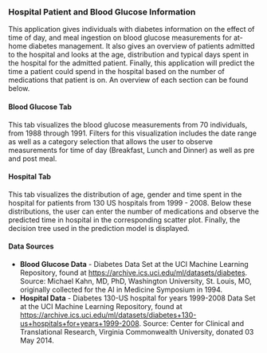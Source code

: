 ### Hospital Patient and Blood Glucose Information

This application gives individuals with diabetes information on the effect of time of day, and meal ingestion on blood glucose measurements for at-home diabetes management.  It also gives an overview of patients admitted to the hospital and looks at the age, distribution and typical days spent in the hospital for the admitted patient.  Finally, this application will predict the time a patient could spend in the hospital based on the number of medications that patient is on.  An overview of each section can be found below.

#### Blood Glucose Tab

This tab visualizes the blood glucose measurements from 70 individuals, from 1988 through 1991.  Filters for this visualization includes the date range as well as a category selection that allows the user to observe measurements for time of day (Breakfast, Lunch and Dinner) as well as pre and post meal.

#### Hospital Tab

This tab visualizes the distribution of age, gender and time spent in the hospital for patients from 130 US hospitals from 1999 - 2008.  Below these distributions, the user can enter the number of medications and observe the predicted time in hospital in the corresponding scatter plot.  Finally, the decision tree used in the prediction model is displayed.

#### Data Sources

* **Blood Glucose Data** - Diabetes Data Set at the UCI Machine Learning Repository, found at https://archive.ics.uci.edu/ml/datasets/diabetes.  Source: Michael Kahn, MD, PhD, Washington University, St. Louis, MO, originally collected for the AI in Medicine Symposium in 1994. 
* **Hospital Data** - Diabetes 130-US hospital for years 1999-2008 Data Set at the UCI Machine Learning Repository, found at https://archive.ics.uci.edu/ml/datasets/diabetes+130-us+hospitals+for+years+1999-2008.  Source: Center for Clinical and Translational Research, Virginia Commonwealth University, donated 03 May 2014. 
